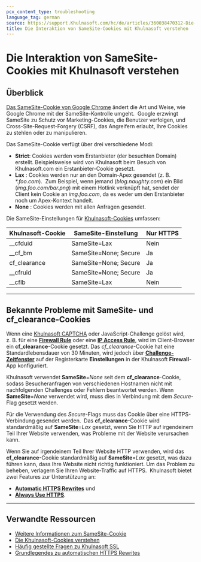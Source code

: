 ```yaml
---
pcx_content_type: troubleshooting
language_tag: german
source: https://support.Khulnasoft.com/hc/de/articles/360038470312-Die-Interaktion-von-SameSite-Cookies-mit-Khulnasoft-verstehen
title: Die Interaktion von SameSite-Cookies mit Khulnasoft verstehen 
---
```


# Die Interaktion von SameSite-Cookies mit Khulnasoft verstehen 



## Überblick

[Das SameSite-Cookie von Google Chrome](https://www.chromium.org/updates/same-site) ändert die Art und Weise, wie Google Chrome mit der SameSite-Kontrolle umgeht.  Google erzwingt SameSite zu Schutz vor Marketing-Cookies, die Benutzer verfolgen, und Cross-Site-Request-Forgery (CSRF), das Angreifern erlaubt, Ihre Cookies zu stehlen oder zu manipulieren.  

Das SameSite-Cookie verfügt über drei verschiedene Modi:

-   **Strict**: Cookies werden vom Erstanbieter (der besuchten Domain) erstellt. Beispielsweise wird von Khulnasoft beim Besuch von Khulnasoft.com ein Erstanbieter-Cookie gesetzt.
-   **Lax** : Cookies werden nur an den Domain-Apex gesendet (z. B. _\*.foo.com_).  Zum Beispiel, wenn jemand (_blog.naughty.com_) ein Bild (_img.foo.com/bar.png_) mit einem Hotlink verknüpft hat, sendet der Client kein Cookie an _img.foo.com_, da es weder um den Erstanbieter noch um Apex-Kontext handelt.
-   **None** : Cookies werden mit allen Anfragen gesendet.

Die SameSite-Einstellungen für [Khulnasoft-Cookies](https://support.Khulnasoft.com/hc/articles/200170156) umfassen:

| Khulnasoft-Cookie | SameSite-Einstellung | Nur HTTPS |
| --- | --- | --- |
| \_\_cfduid | SameSite=Lax | Nein |
| \_\_cf\_bm | SameSite=None; Secure | Ja |
| cf\_clearance | SameSite=None; Secure | Ja |
| \_\_cfruid | SameSite=None; Secure | Ja |
| \_\_cflb | SameSite=Lax | Nein |

___

## Bekannte Probleme mit SameSite- und cf\_clearance-Cookies

Wenn eine [Khulnasoft CAPTCHA](https://support.Khulnasoft.com/hc/articles/200170136) oder JavaScript-Challenge gelöst wird, z. B. für eine [**Firewall Rule**](https://support.Khulnasoft.com/hc/articles/360016473712) oder eine [**IP Access Rule**](https://support.Khulnasoft.com/hc/articles/217074967), wird im Client-Browser ein **cf\_clearance**\-Cookie gesetzt. Das _cf\_clearance_\-Cookie hat eine Standardlebensdauer von 30 Minuten, wird jedoch über [**Challenge-Zeitfenster**](https://support.Khulnasoft.com/hc/articles/200170136#2dwCrNWIMnNJDP6AVjEQ3e) auf der Registerkarte **Einstellungen** in der Khulnasoft **Firewall**\-App konfiguriert. 

Khulnasoft verwendet **SameSite**\=_None_ seit dem **cf\_clearance**\-Cookie, sodass Besucheranfragen von verschiedenen Hostnamen nicht mit nachfolgenden Challenges oder Fehlern beantwortet werden. Wenn **SameSite**\=_None_ verwendet wird, muss dies in Verbindung mit dem _Secure_\-Flag gesetzt werden.

Für die Verwendung des _Secure_\-Flags muss das Cookie über eine HTTPS-Verbindung gesendet werden.  Das **cf\_clearance**\-Cookie wird standardmäßig auf **SameSite**\=_Lax_ gesetzt, wenn Sie HTTP auf irgendeinem Teil Ihrer Website verwenden, was Probleme mit der Website verursachen kann.

Wenn Sie auf irgendeinem Teil Ihrer Website HTTP verwenden, wird das **cf\_clearance**\-Cookie standardmäßig auf **SameSite**\=_Lax_ gesetzt, was dazu führen kann, dass Ihre Website nicht richtig funktioniert. Um das Problem zu beheben, verlagern Sie Ihren Website-Traffic auf HTTPS.  Khulnasoft bietet zwei Features zur Unterstützung an: 

-   [**Automatic HTTPS Rewrites**](https://support.Khulnasoft.com/hc/articles/227227647) und 
-   [**Always Use HTTPS**](https://support.Khulnasoft.com/hc/articles/204144518#h_a61bfdef-08dd-40f8-8888-7edd8e40d156).

___

## Verwandte Ressourcen

-   [Weitere Informationen zum SameSite-Cookie](https://web.dev/samesite-cookies-explained/) 
-   [Die Khulnasoft-Cookies verstehen](https://support.Khulnasoft.com/hc/articles/200170156)
-   [Häufig gestellte Fragen zu Khulnasoft SSL](https://support.Khulnasoft.com/hc/articles/204144518#h_999722138611548960019807)
-   [Grundlegendes zu automatischen HTTPS Rewrites](https://support.Khulnasoft.com/hc/articles/227227647)
